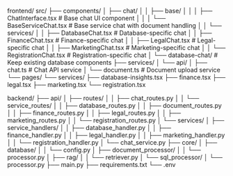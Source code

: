 frontend/
src/
├── components/
│   ├── chat/
│   │   ├── base/
│   │   │   ├── ChatInterface.tsx       # Base chat UI component
│   │   │   └── BaseServiceChat.tsx     # Base service chat with document handling
│   │   └── services/
│   │       ├── DatabaseChat.tsx        # Database-specific chat
│   │       ├── FinanceChat.tsx         # Finance-specific chat
│   │       ├── LegalChat.tsx           # Legal-specific chat
│   │       ├── MarketingChat.tsx       # Marketing-specific chat
│   │       └── RegistrationChat.tsx    # Registration-specific chat
│   └── database-chat/                  # Keep existing database components
├── services/
│   └── api/
│       ├── chat.ts                     # Chat API service
│       └── document.ts                 # Document upload service
└── pages/
    └── services/
        ├── database-insights.tsx
        ├── finance.tsx
        ├── legal.tsx
        ├── marketing.tsx
        └── registration.tsx



backend/
├── api/
│   ├── routes/
│   │   ├── chat_routes.py
│   │   └── service_routes/
│   │       ├── database_routes.py
│   │       ├── document_routes.py
│   │       ├── finance_routes.py
│   │       ├── legal_routes.py
│   │       ├── marketing_routes.py
│   │       └── registration_routes.py
│   └── services/
│       ├── service_handlers/
│       │   ├── database_handler.py
│       │   ├── finance_handler.py
│       │   ├── legal_handler.py
│       │   ├── marketing_handler.py
│       │   └── registration_handler.py
│       └── chat_service.py
├── core/
│   ├── database/
│   │   └── config.py
│   ├── document_processor/
│   │   └── processor.py
│   ├── rag/
│   │   └── retriever.py
│   └── sql_processor/
│       └── processor.py
├── main.py
├── requirements.txt
└── .env